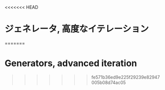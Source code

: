 
<<<<<<< HEAD
# ジェネレータ, 高度なイテレーション
=======
# Generators, advanced iteration
>>>>>>> fe571b36ed9e225f29239e82947005b08d74ac05
